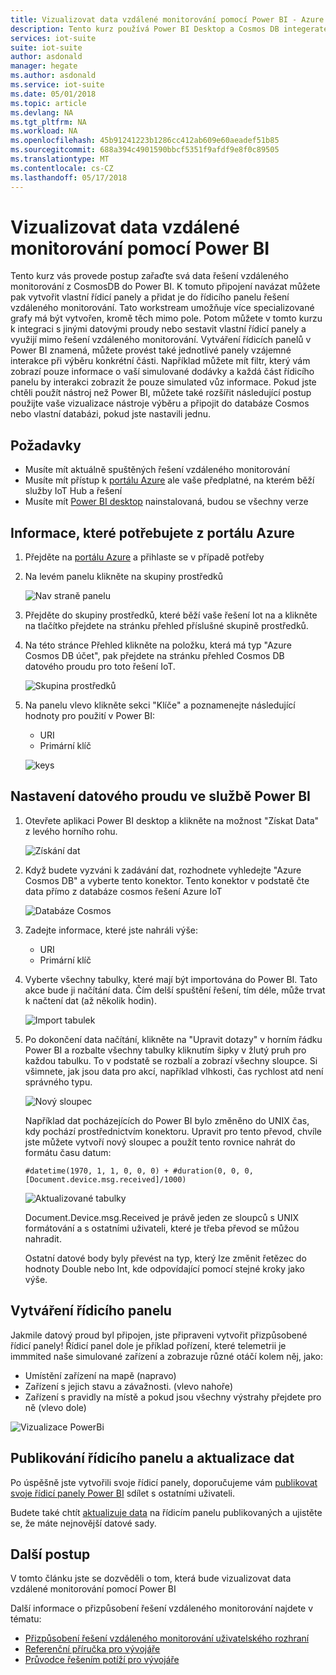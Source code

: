 ```yaml
---
title: Vizualizovat data vzdálené monitorování pomocí Power BI - Azure | Microsoft Docs
description: Tento kurz používá Power BI Desktop a Cosmos DB integerate data z řešení vzdáleného monitorování do přizpůsobené vizualizace. Tímto způsobem uživatelé můžete vytvořit své vlastní vlastní řídicí panely a sdílet je uživatelům, nikoli na řešení.
services: iot-suite
suite: iot-suite
author: asdonald
manager: hegate
ms.author: asdonald
ms.service: iot-suite
ms.date: 05/01/2018
ms.topic: article
ms.devlang: NA
ms.tgt_pltfrm: NA
ms.workload: NA
ms.openlocfilehash: 45b91241223b1286cc412ab609e60aeadef51b85
ms.sourcegitcommit: 688a394c4901590bbcf5351f9afdf9e8f0c89505
ms.translationtype: MT
ms.contentlocale: cs-CZ
ms.lasthandoff: 05/17/2018
---
```

# <a name="visualize-remote-monitoring-data-using-power-bi"></a>Vizualizovat data vzdálené monitorování pomocí Power BI

Tento kurz vás provede postup zařaďte svá data řešení vzdáleného monitorování z CosmosDB do Power BI. K tomuto připojení navázat můžete pak vytvořit vlastní řídicí panely a přidat je do řídicího panelu řešení vzdáleného monitorování. Tato workstream umožňuje více specializované grafy má být vytvořen, kromě těch mimo pole. Potom můžete v tomto kurzu k integraci s jinými datovými proudy nebo sestavit vlastní řídicí panely a využijí mimo řešení vzdáleného monitorování. Vytváření řídicích panelů v Power BI znamená, můžete provést také jednotlivé panely vzájemné interakce při výběru konkrétní části. Například můžete mít filtr, který vám zobrazí pouze informace o vaší simulované dodávky a každá část řídicího panelu by interakci zobrazit že pouze simulated vůz informace. Pokud jste chtěli použít nástroj než Power BI, můžete také rozšířit následující postup použijte vaše vizualizace nástroje výběru a připojit do databáze Cosmos nebo vlastní databázi, pokud jste nastavili jednu. 

## <a name="prerequisites"></a>Požadavky

- Musíte mít aktuálně spuštěných řešení vzdáleného monitorování
- Musíte mít přístup k [portálu Azure](https://portal.azure.com) ale vaše předplatné, na kterém běží služby IoT Hub a řešení
- Musíte mít [Power BI desktop](https://powerbi.microsoft.com) nainstalovaná, budou se všechny verze


## <a name="information-needed-from-azure-portal"></a>Informace, které potřebujete z portálu Azure

1. Přejděte na [portálu Azure](https://portal.azure.com) a přihlaste se v případě potřeby

2. Na levém panelu klikněte na skupiny prostředků

    ![Nav straně panelu](media/iot-suite-remote-monitoring-powerbi/side_panel.png)

3. Přejděte do skupiny prostředků, které běží vaše řešení Iot na a klikněte na tlačítko přejdete na stránku přehled příslušné skupině prostředků. 

4. Na této stránce Přehled klikněte na položku, která má typ "Azure Cosmos DB účet", pak přejdete na stránku přehled Cosmos DB datového proudu pro toto řešení IoT.

    ![Skupina prostředků](media/iot-suite-remote-monitoring-powerbi/resource_groups.png)

5. Na panelu vlevo klikněte sekci "Klíče" a poznamenejte následující hodnoty pro použití v Power BI:

    - URI
    - Primární klíč

    ![keys](media/iot-suite-remote-monitoring-powerbi/keys.png)

## <a name="setting-up-the-stream-in-power-bi"></a>Nastavení datového proudu ve službě Power BI
  
1. Otevřete aplikaci Power BI desktop a klikněte na možnost "Získat Data" z levého horního rohu. 

    ![Získání dat](media/iot-suite-remote-monitoring-powerbi/get_data.png)

2. Když budete vyzváni k zadávání dat, rozhodnete vyhledejte "Azure Cosmos DB" a vyberte tento konektor. Tento konektor v podstatě čte data přímo z databáze cosmos řešení Azure IoT
  
    ![Databáze Cosmos](media/iot-suite-remote-monitoring-powerbi/cosmos_db.png)
  
3. Zadejte informace, které jste nahráli výše:

    * URI
    * Primární klíč

4. Vyberte všechny tabulky, které mají být importována do Power BI. Tato akce bude ji načítání data. Čím delší spuštění řešení, tím déle, může trvat k načtení dat (až několik hodin). 

    ![Import tabulek](media/iot-suite-remote-monitoring-powerbi/import_tables.png)

5. Po dokončení data načítání, klikněte na "Upravit dotazy" v horním řádku Power BI a rozbalte všechny tabulky kliknutím šipky v žlutý pruh pro každou tabulku. To v podstatě se rozbalí a zobrazí všechny sloupce. Si všimnete, jak jsou data pro akcí, například vlhkosti, čas rychlost atd není správného typu.

    ![Nový sloupec](media/iot-suite-remote-monitoring-powerbi/new_column.png)
  
    Například dat pocházejících do Power BI bylo změněno do UNIX čas, kdy pochází prostřednictvím konektoru. Upravit pro tento převod, chvíle jste můžete vytvoří nový sloupec a použít tento rovnice nahrát do formátu času datum: 

    ```text
    #datetime(1970, 1, 1, 0, 0, 0) + #duration(0, 0, 0, [Document.device.msg.received]/1000)
    ```

    ![Aktualizované tabulky](media/iot-suite-remote-monitoring-powerbi/updated_table.png)
  
    Document.Device.msg.Received je právě jeden ze sloupců s UNIX formátování a s ostatními uživateli, které je třeba převod se můžou nahradit. 
  
    Ostatní datové body byly převést na typ, který lze změnit řetězec do hodnoty Double nebo Int, kde odpovídající pomocí stejné kroky jako výše.

## <a name="creating-a-dashboard"></a>Vytváření řídicího panelu

Jakmile datový proud byl připojen, jste připraveni vytvořit přizpůsobené řídicí panely! Řídicí panel dole je příklad pořízení, které telemetrii je immmited naše simulované zařízení a zobrazuje různé otáčí kolem něj, jako: 

* Umístění zařízení na mapě (napravo)
* Zařízení s jejich stavu a závažnosti. (vlevo nahoře)
* Zařízení s pravidly na místě a pokud jsou všechny výstrahy přejdete pro ně (vlevo dole)

![Vizualizace PowerBi](media/iot-suite-remote-monitoring-powerbi/visual_data.png)

## <a name="publishing-the-dashboard-and-refreshing-the-data"></a>Publikování řídicího panelu a aktualizace dat

Po úspěšně jste vytvořili svoje řídicí panely, doporučujeme vám [publikovat svoje řídicí panely Power BI](https://docs.microsoft.com/en-us/power-bi/desktop-upload-desktop-files) sdílet s ostatními uživateli.

Budete také chtít [aktualizuje data](https://docs.microsoft.com/en-us/power-bi/refresh-data) na řídicím panelu publikovaných a ujistěte se, že máte nejnovější datové sady.

## <a name="next-steps"></a>Další postup

V tomto článku jste se dozvěděli o tom, která bude vizualizovat data vzdálené monitorování pomocí Power BI

Další informace o přizpůsobení řešení vzdáleného monitorování najdete v tématu:

* [Přizpůsobení řešení vzdáleného monitorování uživatelského rozhraní](../iot-accelerators/iot-accelerators-remote-monitoring-customize.md)
* [Referenční příručka pro vývojáře](https://github.com/Azure/azure-iot-pcs-remote-monitoring-dotnet/wiki/Developer-Reference-Guide)
* [Průvodce řešením potíží pro vývojáře](https://github.com/Azure/azure-iot-pcs-remote-monitoring-dotnet/wiki/Developer-Troubleshooting-Guide)

